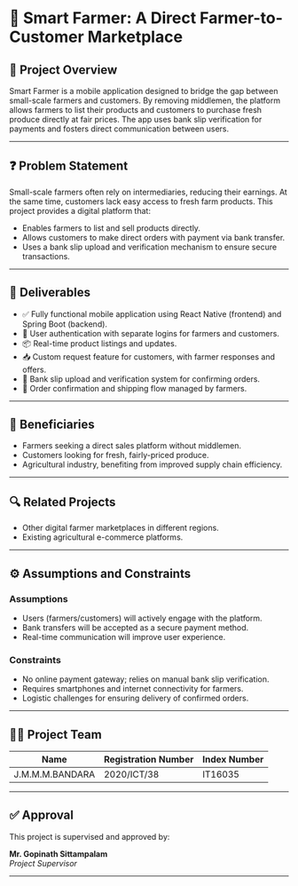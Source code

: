 # 🌾 Smart Farmer: A Direct Farmer-to-Customer Marketplace

## 📌 Project Overview

Smart Farmer is a mobile application designed to bridge the gap between small-scale farmers and customers. By removing middlemen, the platform allows farmers to list their products and customers to purchase fresh produce directly at fair prices. The app uses bank slip verification for payments and fosters direct communication between users.

---

## ❓ Problem Statement

Small-scale farmers often rely on intermediaries, reducing their earnings. At the same time, customers lack easy access to fresh farm products. This project provides a digital platform that:

- Enables farmers to list and sell products directly.
- Allows customers to make direct orders with payment via bank transfer.
- Uses a bank slip upload and verification mechanism to ensure secure transactions.

---

## 🚀 Deliverables

- ✅ Fully functional mobile application using React Native (frontend) and Spring Boot (backend).
- 🔐 User authentication with separate logins for farmers and customers.
- 📦 Real-time product listings and updates.
- 📥 Custom request feature for customers, with farmer responses and offers.
- 📄 Bank slip upload and verification system for confirming orders.
- 🚚 Order confirmation and shipping flow managed by farmers.

---

## 🎯 Beneficiaries

- Farmers seeking a direct sales platform without middlemen.
- Customers looking for fresh, fairly-priced produce.
- Agricultural industry, benefiting from improved supply chain efficiency.

---

## 🔍 Related Projects

- Other digital farmer marketplaces in different regions.
- Existing agricultural e-commerce platforms.

---

## ⚙️ Assumptions and Constraints

### Assumptions
- Users (farmers/customers) will actively engage with the platform.
- Bank transfers will be accepted as a secure payment method.
- Real-time communication will improve user experience.

### Constraints
- No online payment gateway; relies on manual bank slip verification.
- Requires smartphones and internet connectivity for farmers.
- Logistic challenges for ensuring delivery of confirmed orders.

---

## 👨‍💻 Project Team

| Name            | Registration Number | Index Number |
|------------------|---------------------|--------------|
| J.M.M.M.BANDARA | 2020/ICT/38         | IT16035      |

---

## ✅ Approval

This project is supervised and approved by:

**Mr. Gopinath Sittampalam**  
_Project Supervisor_

---

